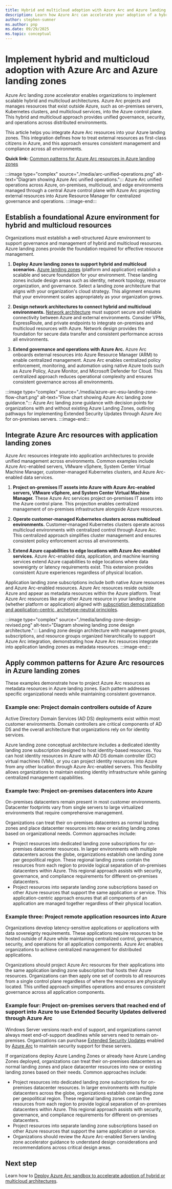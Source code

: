 ```yaml
---
title: Hybrid and multicloud adoption with Azure Arc and Azure landing zones
description: Learn how Azure Arc can accelerate your adoption of a hybrid or multicloud with Azure landing zones.
author: stephen-sumner
ms.author: pnp
ms.date: 09/29/2025
ms.topic: conceptual
---
```


# Implement hybrid and multicloud adoption with Azure Arc and Azure landing zones

Azure Arc landing zone accelerator enables organizations to implement scalable hybrid and multicloud architectures. Azure Arc projects and manages resources that exist outside Azure, such as on-premises servers, Kubernetes clusters, and multicloud services, into the Azure control plane. This hybrid and multicloud approach provides unified governance, security, and operations across distributed environments.

This article helps you integrate Azure Arc resources into your Azure landing zones. This integration defines how to treat external resources as first-class citizens in Azure, and this approach ensures consistent management and compliance across all environments.

**Quick link:** [Common patterns for Azure Arc resources in Azure landing zones](#apply-common-patterns-for-azure-arc-resources-in-azure-landing-zones)

:::image type="complex" source="./media/arc-unified-operations.png" alt-text="Diagram showing Azure Arc unified operations.":::
Azure Arc unified operations across Azure, on-premises, multicloud, and edge environments managed through a central Azure control plane with Azure Arc projecting external resources into Azure Resource Manager for centralized governance and operations.
:::image-end:::

## Establish a foundational Azure environment for hybrid and multicloud resources

Organizations must establish a well-structured Azure environment to support governance and management of hybrid and multicloud resources. Azure landing zones provide the foundation required for effective resource management.

1. **Deploy Azure landing zones to support hybrid and multicloud scenarios.** [Azure landing zones](/azure/cloud-adoption-framework/ready/) (platform and application) establish a scalable and secure foundation for your environment. These landing zones include design areas such as identity, network topology, resource organization, and governance. Select a landing zone architecture that aligns with your organization's cloud strategy. This alignment ensures that your environment scales appropriately as your organization grows.

2. **Design network architectures to connect hybrid and multicloud environments.** [Network architecture](/azure/cloud-adoption-framework/ready/landing-zone/design-area/network-topology-and-connectivity) must support secure and reliable connectivity between Azure and external environments. Consider VPNs, ExpressRoute, and private endpoints to integrate on-premises and multicloud resources with Azure. Network design provides the foundation for secure data transfer and consistent performance across all environments.

3. **Extend governance and operations with Azure Arc.** Azure Arc onboards external resources into Azure Resource Manager (ARM) to enable centralized management. Azure Arc enables centralized policy enforcement, monitoring, and automation using native Azure tools such as Azure Policy, Azure Monitor, and Microsoft Defender for Cloud. This centralized approach reduces operational complexity and ensures consistent governance across all environments.

:::image type="complex" source="./media/azure-arc-esu-landing-zone-flow-chart.png" alt-text="Flow chart showing Azure Arc landing zone guidance.":::
Azure Arc landing zone guidance with decision points for organizations with and without existing Azure Landing Zones, outlining pathways for implementing Extended Security Updates through Azure Arc for on-premises servers.
:::image-end:::

## Integrate Azure Arc resources with application landing zones

Azure Arc resources integrate into application architectures to provide unified management across environments. Common examples include Azure Arc-enabled servers, VMware vSphere, System Center Virtual Machine Manager, customer-managed Kubernetes clusters, and Azure Arc-enabled data services.

1. **Project on-premises IT assets into Azure with Azure Arc-enabled servers, VMware vSphere, and System Center Virtual Machine Manager.** These Azure Arc services project on-premises IT assets into the Azure control plane. This projection enables centralized management of on-premises infrastructure alongside Azure resources.

2. **Operate customer-managed Kubernetes clusters across multicloud environments.** Customer-managed Kubernetes clusters operate across multicloud environments with centralized control through Azure Arc. This centralized approach simplifies cluster management and ensures consistent policy enforcement across all environments.

3. **Extend Azure capabilities to edge locations with Azure Arc-enabled services.** Azure Arc-enabled data, application, and machine learning services extend Azure capabilities to edge locations where data sovereignty or latency requirements exist. This extension provides consistent Azure experiences regardless of physical location.

Application landing zone subscriptions include both native Azure resources and Azure Arc-enabled resources. Azure Arc resources reside outside Azure and appear as metadata resources within the Azure platform. Treat Azure Arc resources like any other Azure resource in your landing zone (whether platform or application) aligned with [subscription democratization and application-centric, archetype-neutral principles](../../ready/landing-zone/design-principles.md).

:::image type="complex" source="./media/landing-zone-design-revised.png" alt-text="Diagram showing landing zone design architecture.":::
Landing zone design architecture with management groups, subscriptions, and resource groups organized hierarchically to support Azure Arc integration, demonstrating how Azure Arc resources integrate into application landing zones as metadata resources.
:::image-end:::

## Apply common patterns for Azure Arc resources in Azure landing zones

These examples demonstrate how to project Azure Arc resources as metadata resources in Azure landing zones. Each pattern addresses specific organizational needs while maintaining consistent governance.

### Example one: Project domain controllers outside of Azure

Active Directory Domain Services (AD DS) deployments exist within most customer environments. Domain controllers are critical components of AD DS and the overall architecture that organizations rely on for identity services.

Azure landing zone conceptual architecture includes a dedicated identity landing zone subscription designed to host identity-based resources. You can host identity resources in Azure with AD DS domain controller (DC) virtual machines (VMs), or you can project identity resources into Azure from any other location through Azure Arc-enabled servers. This flexibility allows organizations to maintain existing identity infrastructure while gaining centralized management capabilities.

### Example two: Project on-premises datacenters into Azure

On-premises datacenters remain present in most customer environments. Datacenter footprints vary from single servers to large virtualized environments that require comprehensive management.

Organizations can treat their on-premises datacenters as normal landing zones and place datacenter resources into new or existing landing zones based on organizational needs. Common approaches include:

- Project resources into dedicated landing zone subscriptions for on-premises datacenter resources. In larger environments with multiple datacenters across the globe, organizations establish one landing zone per geopolitical region. These regional landing zones contain the resources from each region to provide logical separation of on-premises datacenters within Azure. This regional approach assists with security, governance, and compliance requirements for different on-premises datacenters.
- Project resources into separate landing zone subscriptions based on other Azure resources that support the same application or service. This application-centric approach ensures that all components of an application are managed together regardless of their physical location.

### Example three: Project remote application resources into Azure

Organizations develop latency-sensitive applications or applications with data sovereignty requirements. These applications require resources to be hosted outside of Azure while maintaining centralized control, governance, security, and operations for all application components. Azure Arc enables organizations to achieve centralized management for distributed applications.

Organizations should project Azure Arc resources for their applications into the same application landing zone subscription that hosts their Azure resources. Organizations can then apply one set of controls to all resources from a single control plane regardless of where the resources are physically located. This unified approach simplifies operations and ensures consistent governance across all application components.

### Example four: Project on-premises servers that reached end of support into Azure to use Extended Security Updates delivered through Azure Arc

Windows Server versions reach end of support, and organizations cannot always meet end-of-support deadlines while servers need to remain on-premises. Organizations can purchase [Extended Security Updates](/windows-server/get-started/extended-security-updates-overview) enabled by [Azure Arc](https://azure.microsoft.com/products/azure-arc/) to maintain security support for these servers.

If organizations deploy Azure Landing Zones or already have Azure Landing Zones deployed, organizations can treat their on-premises datacenters as normal landing zones and place datacenter resources into new or existing landing zones based on their needs. Common approaches include:

- Project resources into dedicated landing zone subscriptions for on-premises datacenter resources. In larger environments with multiple datacenters across the globe, organizations establish one landing zone per geopolitical region. These regional landing zones contain the resources from each region to provide logical separation of on-premises datacenters within Azure. This regional approach assists with security, governance, and compliance requirements for different on-premises datacenters.
- Project resources into separate landing zone subscriptions based on other Azure resources that support the same application or service.
- Organizations should review the Azure Arc-enabled Servers landing zone accelerator guidance to understand design considerations and recommendations across critical design areas.

## Next step

Learn how to [Deploy Azure Arc sandbox to accelerate adoption of hybrid or multicloud architectures](./arc-enabled-servers/enterprise-scale-landing-zone-sandbox.md).